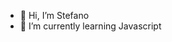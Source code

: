 - 👋 Hi, I’m Stefano
- 🌱 I’m currently learning Javascript
<!---
SortingVII/SortingVII is a ✨ special ✨ repository because its `README.md` (this file) appears on your GitHub profile.
You can click the Preview link to take a look at your changes.
--->
